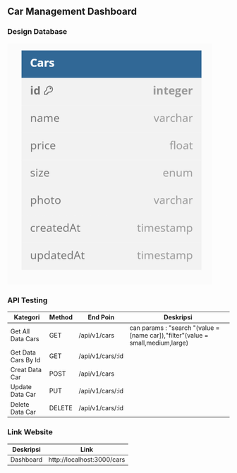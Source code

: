 ## Car Management Dashboard

### Design Database

![alt text](image.png)

### API Testing

| Kategori            | Method | End Poin         | Deskripsi                                                                       |
| ------------------- | ------ | ---------------- | ------------------------------------------------------------------------------- |
| Get All Data Cars   | GET    | /api/v1/cars     | can params : "search "(value = [name car]),"filter"(value = small,medium,large) |
| Get Data Cars By Id | GET    | /api/v1/cars/:id |                                                                                 |
| Creat Data Car      | POST   | /api/v1/cars     |                                                                                 |
| Update Data Car     | PUT    | /api/v1/cars/:id |                                                                                 |
| Delete Data Car     | DELETE | /api/v1/cars/:id |                                                                                 |

### Link Website

| Deskripsi | Link                       |
| --------- | -------------------------- |
| Dashboard | http://localhost:3000/cars |
